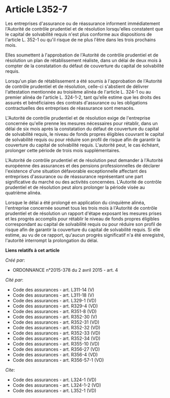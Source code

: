 # Article L352-7

Les entreprises d'assurance ou de réassurance informent immédiatement l'Autorité de contrôle prudentiel et de résolution
lorsqu'elles constatent que le capital de solvabilité requis n'est plus conforme aux dispositions de l'article L. 352-1 ou
qu'il risque de ne plus l'être dans les trois prochains mois. 

Elles soumettent à l'approbation de l'Autorité de contrôle prudentiel et de résolution un plan de rétablissement réaliste,
dans un délai de deux mois à compter de la constatation du défaut de couverture du capital de solvabilité requis. 

Lorsqu'un plan de rétablissement a été soumis à l'approbation de l'Autorité de contrôle prudentiel et de résolution, celle-ci
s'abstient de délivrer l'attestation mentionnée au troisième alinéa de l'article L. 324-1 ou au premier alinéa de l'article
L. 324-1-2, tant qu'elle estime que les droits des assurés et bénéficiaires des contrats d'assurance ou les obligations
contractuelles des entreprises de réassurance sont menacés. 

L'Autorité de contrôle prudentiel et de résolution exige de l'entreprise concernée qu'elle prenne les mesures nécessaires
pour rétablir, dans un délai de six mois après la constatation du défaut de couverture du capital de solvabilité requis, le
niveau de fonds propres éligibles couvrant le capital de solvabilité requis ou pour réduire son profil de risque afin de
garantir la couverture du capital de solvabilité requis. L'autorité peut, le cas échéant, prolonger cette période de trois
mois supplémentaires. 

L'Autorité de contrôle prudentiel et de résolution peut demander à l'Autorité européenne des assurances et des pensions
professionnelles de déclarer l'existence d'une situation défavorable exceptionnelle affectant des entreprises d'assurance ou
de réassurance représentant une part significative du marché ou des activités concernées. L'Autorité de contrôle prudentiel
et de résolution peut alors prolonger la période visée au quatrième alinéa. 

Lorsque le délai a été prolongé en application du cinquième alinéa, l'entreprise concernée soumet tous les trois mois à
l'Autorité de contrôle prudentiel et de résolution un rapport d'étape exposant les mesures prises et les progrès accomplis
pour rétablir le niveau de fonds propres éligibles correspondant au capital de solvabilité requis ou pour réduire son profil
de risque afin de garantir la couverture du capital de solvabilité requis. Si elle estime, au vu de ce rapport, qu'aucun
progrès significatif n'a été enregistré, l'autorité interrompt la prolongation du délai.

**Liens relatifs à cet article**

_Créé par_:

  - ORDONNANCE n°2015-378 du 2 avril 2015 - art. 4

_Cité par_:

  - Code des assurances - art. L311-14 (V)
  - Code des assurances - art. L311-18 (V)
  - Code des assurances - art. L329-1 (VD)
  - Code des assurances - art. R329-4 (VD)
  - Code des assurances - art. R351-8 (VD)
  - Code des assurances - art. R352-30 (V)
  - Code des assurances - art. R352-31 (VD)
  - Code des assurances - art. R352-32 (VD)
  - Code des assurances - art. R352-33 (VD)
  - Code des assurances - art. R352-34 (VD)
  - Code des assurances - art. R355-10 (VD)
  - Code des assurances - art. R356-27 (VD)
  - Code des assurances - art. R356-4 (VD)
  - Code des assurances - art. R356-57-1 (VD)

_Cite_:

  - Code des assurances - art. L324-1 (VD)
  - Code des assurances - art. L324-1-2 (VD)
  - Code des assurances - art. L352-1 (VD)
